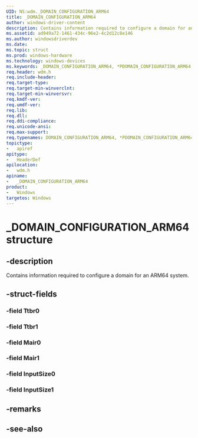 ```yaml
---
UID: NS:wdm._DOMAIN_CONFIGURATION_ARM64
title: _DOMAIN_CONFIGURATION_ARM64
author: windows-driver-content
description: Contains information required to configure a domain for an ARM64 system.
ms.assetid: ad949a72-1461-434c-96e2-4c2d12c8e146
ms.author: windowsdriverdev
ms.date: 
ms.topic: struct
ms.prod: windows-hardware
ms.technology: windows-devices
ms.keywords: _DOMAIN_CONFIGURATION_ARM64, *PDOMAIN_CONFIGURATION_ARM64, DOMAIN_CONFIGURATION_ARM64, 
req.header: wdm.h
req.include-header:
req.target-type:
req.target-min-winverclnt: 
req.target-min-winversvr:
req.kmdf-ver:
req.umdf-ver:
req.lib:
req.dll:
req.ddi-compliance:
req.unicode-ansi:
req.max-support:
req.typenames: DOMAIN_CONFIGURATION_ARM64, *PDOMAIN_CONFIGURATION_ARM64
topictype: 
-	apiref
apitype: 
-	HeaderDef
apilocation: 
-	wdm.h
apiname: 
-	_DOMAIN_CONFIGURATION_ARM64
product:
-	Windows
targetos: Windows
---
```


# _DOMAIN_CONFIGURATION_ARM64 structure

## -description
Contains information required to configure a domain for an ARM64 system.

## -struct-fields

### -field Ttbr0
 
### -field Ttbr1
 
### -field Mair0
 
### -field Mair1
 
### -field InputSize0
 
### -field InputSize1
 

## -remarks

## -see-also